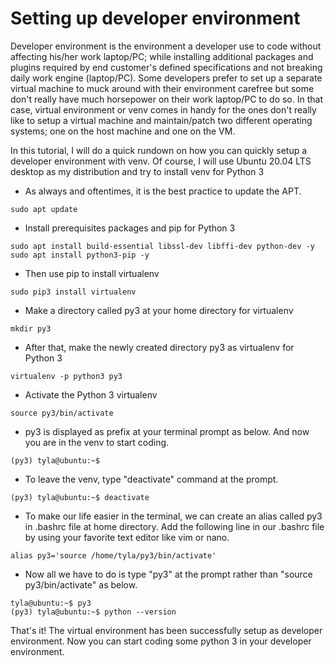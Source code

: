 # Setting up developer environment

Developer environment is the environment a developer use to code without affecting his/her work laptop/PC; while installing additional packages and plugins required by end customer's defined specifications and not breaking daily work engine \(laptop/PC\). Some developers prefer to set up a separate virtual machine to muck around with their environment carefree but some don't really have much horsepower on their work laptop/PC to do so. In that case, virtual environment or venv comes in handy for the ones don't really like to setup a virtual machine and maintain/patch two different operating systems; one on the host machine and one on the VM. 

In this tutorial, I will do a quick rundown on how you can quickly setup a developer environment with venv. Of course, I will use Ubuntu 20.04 LTS desktop as my distribution and try to install venv for Python 3

* As always and oftentimes, it is the best practice to update the APT.  

```text
sudo apt update
```

* Install prerequisites packages and pip for Python 3

```text
sudo apt install build-essential libssl-dev libffi-dev python-dev -y
sudo apt install python3-pip -y
```

* Then use pip to install virtualenv

```text
sudo pip3 install virtualenv 
```

* Make a directory called py3 at your home directory for virtualenv

```text
mkdir py3
```

* After that, make the newly created directory py3 as virtualenv for Python 3

```text
virtualenv -p python3 py3
```

* Activate the Python 3 virtualenv

```text
source py3/bin/activate 
```

* py3 is displayed as prefix at your terminal prompt as below. And now you are in the venv to start coding.

```text
(py3) tyla@ubuntu:~$ 
```

* To leave the venv, type "deactivate" command at the prompt.

```text
(py3) tyla@ubuntu:~$ deactivate
```

* To make our life easier in the terminal, we can create an alias called py3 in .bashrc file at home directory. Add the following line in our .bashrc file by using your favorite text editor like vim or nano.

```text
alias py3='source /home/tyla/py3/bin/activate'
```

* Now all we have to do is type "py3" at the prompt rather than "source py3/bin/activate" as below.

```text
tyla@ubuntu:~$ py3
(py3) tyla@ubuntu:~$ python --version
```

That's it! The virtual environment has been successfully setup as developer environment. Now you can start coding some python 3 in your developer environment. 

